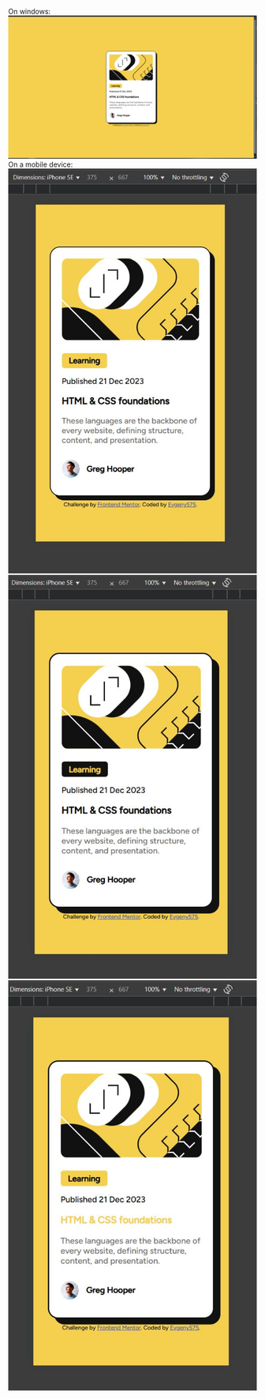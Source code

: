 On windows:
![](./assets/images/winda.JPG)
On a mobile device:
![](./assets/images/mobile1.JPG)
![](./assets/images/mobile2.JPG)
![](./assets/images/mobile3.JPG)